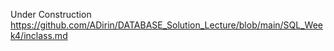 Under Construction
https://github.com/ADirin/DATABASE_Solution_Lecture/blob/main/SQL_Week4/inclass.md
